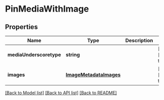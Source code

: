 # PinMediaWithImage

## Properties
Name | Type | Description | Notes
------------ | ------------- | ------------- | -------------
**mediaUnderscoretype** | **string** |  | [optional] [default to null]
**images** | [**ImageMetadataImages**](ImageMetadataImages.md) |  | [optional] [default to null]

[[Back to Model list]](../README.md#documentation-for-models) [[Back to API list]](../README.md#documentation-for-api-endpoints) [[Back to README]](../README.md)


